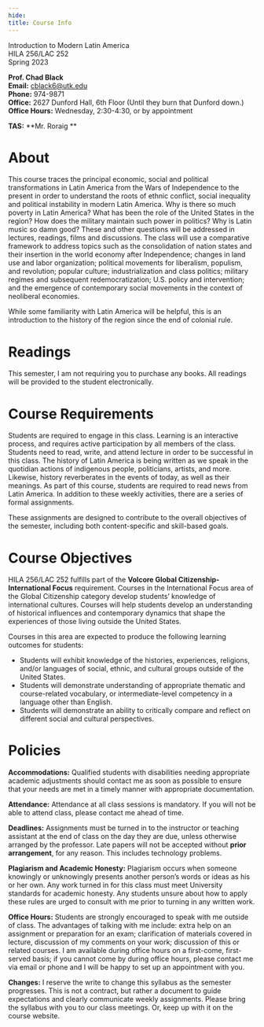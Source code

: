 ```yaml
---
hide:
title: Course Info 
---
```


Introduction to Modern Latin America  
HILA 256/LAC 252  
Spring 2023

**Prof. Chad Black**  
**Email:** cblack6@utk.edu  
**Phone:** 974-9871  
**Office:** 2627 Dunford Hall, 6th Floor (Until they burn that Dunford down.)   
**Office Hours:** Wednesday, 2:30-4:30, or by appointment

**TAS:**
**Mr. Roraig **


# About

This course traces the principal economic, social and political transformations in Latin America from the Wars of Independence to the present in order to understand the roots of ethnic conflict, social inequality and political instability in modern Latin America. Why is there so much poverty in Latin America? What has been the role of the United States in the region? How does the military maintain such power in politics? Why is Latin music so damn good? These and other questions will be addressed in lectures, readings, films and discussions. The class will use a comparative framework to address topics such as the consolidation of nation states and their insertion in the world economy after Independence; changes in land use and labor organization; political movements for liberalism, populism, and revolution; popular culture; industrialization and class politics; military regimes and subsequent redemocratization; U.S. policy and intervention; and the emergence of contemporary social movements in the context of neoliberal economies.

While some familiarity with Latin America will be helpful, this is an introduction to the history of the region since the end of colonial rule.

# Readings

This semester, I am not requiring you to purchase any books. All readings will be provided to the student electronically.

# Course Requirements

Students are required to engage in this class. Learning is an interactive process, and requires active participation by all members of the class. Students need to read, write, and attend lecture in order to be successful in this class. The history of Latin America is being written as we speak in the quotidian actions of indigenous people, politicians, artists, and more. Likewise, history reverberates in the events of today, as well as their meanings. As part of this course, students are required to read news from Latin America. In addition to these weekly activities, there are a series of formal assignments.

These assignments are designed to contribute to the overall objectives of the semester, including both content-specific and skill-based goals.

# Course Objectives

HILA 256/LAC 252 fulfills part of the **Volcore Global Citizenship- International Focus** requirement. Courses in the International Focus area of the Global Citizenship category develop students’ knowledge of international cultures. Courses will help students develop an understanding of historical influences and contemporary dynamics that shape the experiences of those living outside the United States. 

Courses in this area are expected to produce the following learning outcomes for students: 

- Students will exhibit knowledge of the histories, experiences, religions, and/or languages of social, ethnic, and cultural groups outside of the United States. 
- Students will demonstrate understanding of appropriate thematic and course-related vocabulary, or intermediate-level competency in a language other than English. 
- Students will demonstrate an ability to critically compare and reflect on different social and cultural perspectives.

# Policies

**Accommodations:** Qualified students with disabilities needing appropriate academic adjustments should contact me as soon as possible to ensure that your needs are met in a timely manner with appropriate documentation.

**Attendance:** Attendance at all class sessions is mandatory. If you will not be able to attend class, please contact me ahead of time.

**Deadlines:** Assignments must be turned in to the instructor or teaching assistant at the end of class on the day they are due, unless otherwise arranged by the professor. Late papers will not be accepted without **prior arrangement**, for any reason. This includes technology problems.

**Plagiarism and Academic Honesty:** Plagiarism occurs when someone knowingly or unknowingly presents another person’s words or ideas as his or her own. Any work turned in for this class must meet University standards for academic honesty. Any students unsure about how to apply these rules are urged to consult with me prior to turning in any written work.

**Office Hours:** Students are strongly encouraged to speak with me outside of class. The advantages of talking with me include: extra help on an assignment or preparation for an exam; clarification of materials covered in lecture, discussion of my comments on your work; discussion of this or related courses. I am available during office hours on a first-come, first-served basis; if you cannot come by during office hours, please contact me via email or phone and I will be happy to set up an appointment with you.

**Changes:** I reserve the write to change this syllabus as the semester progresses. This is not a contract, but rather a document to guide expectations and clearly communicate weekly assignments. Please bring the syllabus with you to our class meetings. Or, keep up with it on the course website.